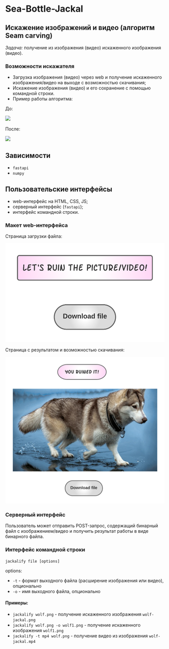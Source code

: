 # Sea-Bottle-Jackal

## Искажение изображений и видео (алгоритм Seam carving)

_Задача:_ получение из изображения (видео) искаженного изображения (видео).

### Возможности искажателя

* Загрузка изображения (видео) через web и получение искаженного изображения/видео на выходе с возможностью скачивания;
* Искажение изображения (видео) и его сохранение с помощью командной строки.
* Пример работы алгоритма:

До:

![](examples/wolf.png)

После:

![](examples/wolf.gif)

## Зависимости

* ```fastapi```
* ```numpy```

## Пользовательские интерфейсы

* web-интерфейс на HTML, CSS, JS;
* серверный интерфейс (```fastapi```);
* интерфейс командной строки.

### Макет web-интерфейса

Страница загрузки файла:

![](examples/main.png)

Страница с результатом и возможностью скачивания:

![](examples/result.png)


### Серверный интерфейс

Пользователь может отправить POST-запрос, содержащий бинарный файл с изображением/видео и получить результат работы в виде бинарного файла.

### Интерфейс командной строки

```jackalify file [options]```

options:

* ```-t``` - формат выходного файла (расширение изображения или видео), опционально
* ```-o``` - имя выходного файла, опционально

#### Примеры:

* ```jackalify wolf.png``` - получение искаженного изображения ```wolf-jackal.png```
* ```jackalify wolf.png -o wolf1.png``` - получение искаженного изображения ```wolf1.png```
* ```jackalify -t mp4 wolf.png``` - получение видео из изображения ```wolf-jackal.mp4```
